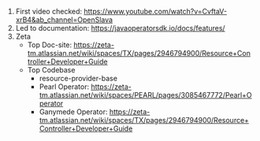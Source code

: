 1. First video checked: https://www.youtube.com/watch?v=CvftaV-xrB4&ab_channel=OpenSlava
2. Led to documentation: https://javaoperatorsdk.io/docs/features/
3. Zeta
    * Top Doc-site: https://zeta-tm.atlassian.net/wiki/spaces/TX/pages/2946794900/Resource+Controller+Developer+Guide
    * Top Codebase
      * resource-provider-base
      * Pearl Operator: https://zeta-tm.atlassian.net/wiki/spaces/PEARL/pages/3085467772/Pearl+Operator
      * Ganymede Operator: https://zeta-tm.atlassian.net/wiki/spaces/TX/pages/2946794900/Resource+Controller+Developer+Guide